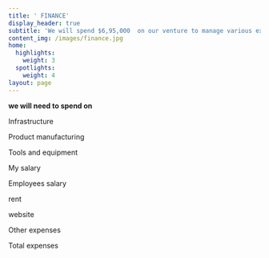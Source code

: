 ```yaml
---
title: ' FINANCE'
display_header: true
subtitle: 'We will spend $6,95,000  on our venture to manage various expenses.'
content_img: /images/finance.jpg
home:
  highlights:
    weight: 3
  spotlights:
    weight: 4
layout: page
---
```

**we will need to spend on**

Infrastructure 

Product manufacturing 

Tools and equipment 

My salary 

Employees salary 

rent 

website 

Other expenses 

Total expenses

